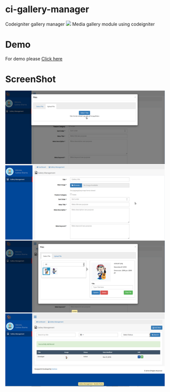 # ci-gallery-manager
Codeigniter gallery manager
<img src="https://raw.githubusercontent.com/Guley/media-manager/master/octocat.png" width="200">
Media gallery module using codeigniter 

# Demo
For demo please <a traget="_blank" href="http://decoder.atspace.eu/media/">Click here</a>

# ScreenShot

<img src="https://github.com/Guley/ci-gallery-manager/blob/master/screen1.png">
<img src="https://github.com/Guley/ci-gallery-manager/blob/master/screen2.png">
<img src="https://github.com/Guley/ci-gallery-manager/blob/master/screen3.png">
<img src="https://github.com/Guley/ci-gallery-manager/blob/master/screen4.png">
